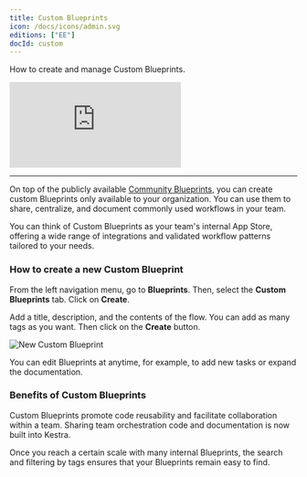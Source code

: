 ```yaml
---
title: Custom Blueprints
icon: /docs/icons/admin.svg
editions: ["EE"]
docId: custom
---
```


How to create and manage Custom Blueprints.

<div class="video-container">
  <iframe src="https://www.youtube.com/embed/qbGfK-FJi6s?si=UX6cOyT7nvlyd6zb" title="YouTube video player" frameborder="0" allow="accelerometer; autoplay; clipboard-write; encrypted-media; gyroscope; picture-in-picture; web-share" referrerpolicy="strict-origin-when-cross-origin" allowfullscreen></iframe>
</div>

---

On top of the publicly available [Community Blueprints](../../05.concepts/07.blueprints.md), you can create custom Blueprints only available to your organization. You can use them to share, centralize, and document commonly used workflows in your team.

You can think of Custom Blueprints as your team's internal App Store, offering a wide range of integrations and validated workflow patterns tailored to your needs.

### How to create a new Custom Blueprint

From the left navigation menu, go to **Blueprints**. Then, select the **Custom Blueprints** tab. Click on **Create**.

Add a title, description, and the contents of the flow. You can add as many tags as you want. Then click on the **Create** button.

![New Custom Blueprint](/docs/user-interface-guide/blueprint-org-2.png)

You can edit Blueprints at anytime, for example, to add new tasks or expand the documentation.

### Benefits of Custom Blueprints

Custom Blueprints promote code reusability and facilitate collaboration within a team. Sharing team orchestration code and documentation is now built into Kestra.

Once you reach a certain scale with many internal Blueprints, the search and filtering by tags ensures that your Blueprints remain easy to find.
